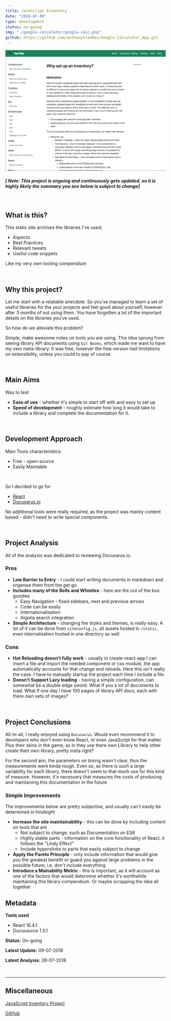 ```yaml
---
title: JavaScript Inventory
date: "2018-07-09"
type: development
status: on-going
img: "./google-calculator/google-calc.png"
github: https://github.com/anthonytranDev/Google_Calculator_App.git 
---
```

[![JavaScript Inventory](./javascript-inventory.png)][1]

<h5 style="font-weight: bold">[ Note: This project is ongoing and continuously gets updated, so it is highly likely the summary you see below is subject to change]</h5>

<br>

## What is this?
This static site archives the libraries I've used;

- Aspects
- Best Practices
- Relevant tweets
- Useful code snippets

Like my very own tooling compendium

<br>

## Why this project?
Let me start with a relatable anecdote. So you've managed to learn a set of useful libraries for the your projects and feel good about yourself, however after 3 months of not using them. You have forgotten a lot of the important details on the libraries you've used. 

So how do we alleviate this problem?

Simple, make awesome notes on tools you are using. This idea sprung from seeing library API documents using `Git Books`, which made me want to have my own meta-library. It was free, however the free version had limitations on extensibility, unless you could to pay of course.

<br>

## Main Aims
Was to test
- __Ease of use__ - whether it's simple to start off with and easy to set up
- __Speed of development__ - roughly estimate how long it would take to include a library and complete the documentation for it. 

<br>

## Development Approach
Main Tools characteristics:
- Free - open-source
- Easily Maintable

<br>

So I decided to go for 
- [React][2]
- [Docusarus.io][3]

No additional tools were really required, as the project was mainly content based - didn't need to write special components.

<br>

## Project Analysis
All of the analysis was dedicated to reviewing Docusarus.io.

### Pros
- __Low Barrier to Entry__ - I could start writing documents in markdown and organise them from the get go.
- __Includes many of the Bells and Whistles__ - here are the out of the box goodies
  - Easy Navigation - fixed sidebars, next and previous arrows
  - Code can be easily
  - Internationalisation
  - Algolia search integration
- __Simple Architecture__ - changing the styles and themes, is really easy. A lot of it can be done from `siteConfig.js`, all assets hosted in `/static`, even internalisation hosted in one directory as well

### Cons
- __Hot Reloading doesn't fully work__  - usually in create-react-app I can insert a file and import the needed component or css module, the app automatically accounts for that change and reloads. Here this isn't really the case. I have to manually startup the project each time I include a file.
- __Doesn't Support Lazy loading__ - having a simple configuration, can somewhat be a double edge sword. What if you a lot of documents to load. What if one day I have 100 pages of library API docs, each with there own sets of images?

<br>

## Project Conclusions
All-in-all, I really enjoyed using `Docusarus`. Would even recommend it to developers who don't even know React, or even JavaScript for that matter. Plus their skins in the game, as in they use there own Library to help other create their own library, pretty meta right? 

For the second aim, the parameters on timing wasn't clear, thus the measurements were kinda rough. Even so, as there is such a large variability for each library, there doesn't seem to that much use for this kind of measure. However, it's necessary that measures the costs of producing and maintaining this documentation in the future

### Simple Improvements
The improvements below are pretty subjective, and usually can't easily be determined in hindsight

- __Increase the site maintainability__ - this can be done by including content on tools that are
  - Not subject to change, such as Documentation on ES6
  - Highly stable parts - information on the core functionality of React, it follows the "Lindy Effect"
  - Include hyperslinks to parts that easily subject to change
- __Apply the Pareto Principle__ - only include information that would give you the greatest benefit or guard you against large problems in the possible future; i.e. don't include everything
- __Introduce a Mainability Metric__ -  this is important, as it will account as one of the factors that would determine whether it's worthwhile maintaining this library compendium. Or maybe scrapping the idea all together

## Metadata
__Tools used__

- React 16.4.1
- Docusaurus 1.3.1

__Status:__ On-going

__Latest Update:__ 09-07-2018

__Latest Analysis:__ 28-07-2018

<br>

---

## Miscellaneous

[JavaScript Inventory Project][1]

[GitHub][4]

[1]: https://nostalgic-hamilton-90d701.netlify.com/docs/doc1.html
[2]: https://reactjs.org/
[3]: https://docusaurus.io/
[4]: https://github.com/anthonytranDev/Google_Calculator_App.git